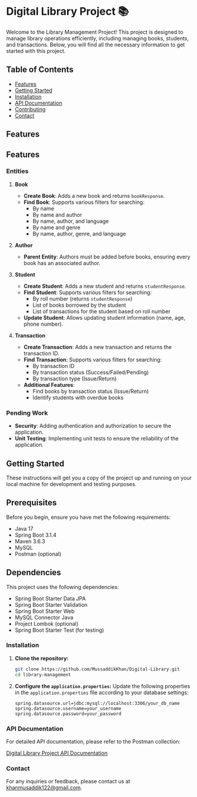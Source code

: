 # Digital Library Project 📚

Welcome to the Library Management Project! This project is designed to manage library operations efficiently, including managing books, students, and transactions. Below, you will find all the necessary information to get started with this project.

## Table of Contents
- [Features](#features)
- [Getting Started](#getting-started)
- [Installation](#installation)
- [API Documentation](#api-documentation)
- [Contributing](#contributing)
- [Contact](#contact)

## Features

## Features

### Entities

1. **Book**
    - **Create Book**: Adds a new book and returns `bookResponse`.
    - **Find Book**: Supports various filters for searching:
        - By name
        - By name and author
        - By name, author, and language
        - By name and genre
        - By name, author, genre, and language

2. **Author**
    - **Parent Entity**: Authors must be added before books, ensuring every book has an associated author.

3. **Student**
    - **Create Student**: Adds a new student and returns `studentResponse`.
    - **Find Student**: Supports various filters for searching:
        - By roll number (returns `studentResponse`)
        - List of books borrowed by the student
        - List of transactions for the student based on roll number
    - **Update Student**: Allows updating student information (name, age, phone number).

4. **Transaction**
    - **Create Transaction**: Adds a new transaction and returns the transaction ID.
    - **Find Transaction**: Supports various filters for searching:
        - By transaction ID
        - By transaction status (Success/Failed/Pending)
        - By transaction type (Issue/Return)
    - **Additional Features**:
        - Find books by transaction status (Issue/Return)
        - Identify students with overdue books

### Pending Work
- **Security**: Adding authentication and authorization to secure the application.
- **Unit Testing**: Implementing unit tests to ensure the reliability of the application.

## Getting Started

These instructions will get you a copy of the project up and running on your local machine for development and testing purposes.

## Prerequisites

Before you begin, ensure you have met the following requirements:

- Java 17
- Spring Boot 3.1.4
- Maven 3.6.3
- MySQL
- Postman (optional)

## Dependencies

This project uses the following dependencies:

- Spring Boot Starter Data JPA
- Spring Boot Starter Validation
- Spring Boot Starter Web
- MySQL Connector Java
- Project Lombok (optional)
- Spring Boot Starter Test (for testing)

### Installation

1. **Clone the repository:**
   ```bash
   git clone https://github.com/MussaddikKhan/Digital-Library.git
   cd library-management
   ```
 2. **Configure the `application.properties`:** 
 Update the following properties in the `application.properties` file according to your database settings:
    ```properties
    spring.datasource.url=jdbc:mysql://localhost:3306/your_db_name
    spring.datasource.username=your_username
    spring.datasource.password=your_password
    ``` 

### API Documentation

For detailed API documentation, please refer to the Postman collection:

[Digital Library Project API Documentation](https://documenter.getpostman.com/view/29782116/2sA3e1Bq4T)

### Contact

For any inquiries or feedback, please contact us at [khanmusaddik122@gmail.com](mailto:khanmusaddik122@gmail.com).



   

